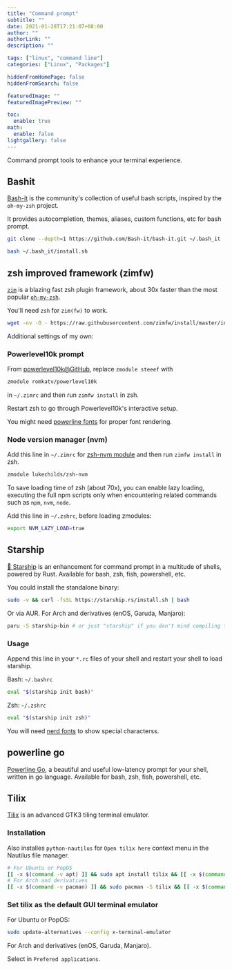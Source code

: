 ```yaml
---
title: "Command prompt"
subtitle: ""
date: 2021-01-28T17:21:07+08:00
author: ""
authorLink: ""
description: ""

tags: ["linux", "command line"]
categories: ["Linux", "Packages"]

hiddenFromHomePage: false
hiddenFromSearch: false

featuredImage: ""
featuredImagePreview: ""

toc:
  enable: true
math:
  enable: false
lightgallery: false
---
```


Command prompt tools to enhance your terminal experience.

<!--more-->

## Bashit

[Bash-it](https://github.com/Bash-it/bash-it) is the community's collection of useful bash scripts, inspired by the `oh-my-zsh` project.

It provides autocompletion, themes, aliases, custom functions, etc for bash prompt.

```bash
git clone --depth=1 https://github.com/Bash-it/bash-it.git ~/.bash_it

bash ~/.bash_it/install.sh
```

## zsh improved framework (zimfw)

[`zim`](https://github.com/zimfw/zimfw) is a blazing fast zsh plugin framework, about 30x faster than the most popular [`oh-my-zsh`](https://ohmyz.sh/).

You'll need `zsh` for `zim(fw)` to work.

```bash
wget -nv -O - https://raw.githubusercontent.com/zimfw/install/master/install.zsh | zsh
```

Additional settings of my own:

### Powerlevel10k prompt

From [powerlevel10k@GitHub](https://github.com/romkatv/powerlevel10k#zim), replace `zmodule steeef` with

```bash
zmodule romkatv/powerlevel10k
```
in `~/.zimrc` and then run `zimfw install` in zsh.

Restart zsh to go through Powerlevel10k's interactive setup.

You might need [powerline fonts](https://github.com/romkatv/powerlevel10k#manual) for proper font rendering.

### Node version manager (nvm)

Add this line in `~/.zimrc` for [zsh-nvm module](https://github.com/lukechilds/zsh-nvm) and then run `zimfw install` in zsh.

```bash
zmodule lukechilds/zsh-nvm
```

To save loading time of zsh (about 70x), you can enable lazy loading, executing the full npm scripts only when encountering related commands such as `npm`, `nvm`, `node`.

Add this line in `~/.zshrc`, before loading zmodules:

```bash
export NVM_LAZY_LOAD=true
```

## Starship

[🚀 Starship](https://starship.rs/) is an enhancement for command prompt in a multitude of shells, powered by Rust. Available for bash, zsh, fish, powershell, etc.

You could install the standalone binary:

```bash
sudo -v && curl -fsSL https://starship.rs/install.sh | bash
```

Or via AUR. For Arch and derivatives (enOS, Garuda, Manjaro):

```bash
paru -S starship-bin # or just "starship" if you don't mind compiling the Rust code
```

### Usage

Append this line in your `*.rc` files of your shell and restart your shell to load starship.

Bash: `~/.bashrc`

```bash
eval "$(starship init bash)"
```

Zsh: `~/.zshrc`
```bash
eval "$(starship init zsh)"
```

You will need [nerd fonts](https://www.nerdfonts.com/font-downloads) to show special characterss.

## powerline go

[Powerline Go](https://github.com/justjanne/powerline-go), a beautiful and useful low-latency prompt for your shell, written in go language. Available for bash, zsh, fish, powershell, etc.

## Tilix

[Tilix](https://gnunn1.github.io/tilix-web/) is an advanced GTK3 tiling terminal emulator.

<!--more-->

### Installation

Also installes `python-nautilus` for `Open tilix here` context menu in the Nautilus file manager.

```bash
# For Ubuntu or PopOS
[[ -x $(command -v apt) ]] && sudo apt install tilix && [[ -x $(command -v nautilus) ]] && sudo apt install python-nautilus
# For Arch and derivatives
[[ -x $(command -v pacman) ]] && sudo pacman -S tilix && [[ -x $(command -v nautilus) ]] && sudo pacman -S python-nautilus
```

### Set tilix as the default GUI terminal emulator

For Ubuntu or PopOS:

```bash
sudo update-alternatives --config x-terminal-emulator
```

For Arch and derivatives (enOS, Garuda, Manjaro).

Select in `Prefered applications`.
